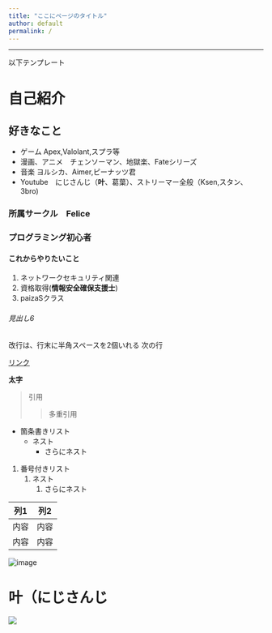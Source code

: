 ```yaml
---
title: "ここにページのタイトル"
author: default
permalink: /
---
```







---

以下テンプレート

# 自己紹介
## 好きなこと
- ゲーム   Apex,Valolant,スプラ等
- 漫画、アニメ　チェンソーマン、地獄楽、Fateシリーズ
- 音楽      ヨルシカ、Aimer,ピーナッツ君
- Youtube　にじさんじ（**叶**、葛葉）、ストリーマー全般（Ksen,スタン、3bro)
### 所属サークル　Felice
### プログラミング初心者
#### これからやりたいこと
1. ネットワークセキュリティ関連
2. 資格取得(**情報安全確保支援士**)
3. paizaSクラス
###### 見出し6

改行は、行末に半角スペースを2個いれる
次の行

[リンク](https://www.google.co.jp/)

**太字**

> 引用
>> 多重引用


- 箇条書きリスト
  - ネスト
    - さらにネスト


1. 番号付きリスト
   1. ネスト
      1. さらにネスト


| 列1  | 列2  |
|-----|-----|
| 内容  | 内容  |
| 内容  | 内容  |

![image](https://github.com/unlimitedbullet/masachika/blob/main/assets/images/logo-150.png)
# 叶（にじさんじ
<img src="https://github.com/unlimitedbullet/masachika/blob/main/assets/images/channels4_profile.jpg">


